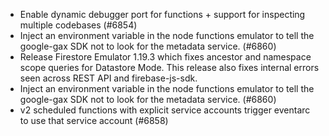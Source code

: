 - Enable dynamic debugger port for functions + support for inspecting multiple codebases (#6854)
- Inject an environment variable in the node functions emulator to tell the google-gax SDK not to look for the metadata service. (#6860)
- Release Firestore Emulator 1.19.3 which fixes ancestor and namespace scope queries for Datastore Mode. This release also fixes internal errors seen across REST API and firebase-js-sdk.
- Inject an environment variable in the node functions emulator to tell the google-gax SDK not to look for the metadata service. (#6860)
- v2 scheduled functions with explicit service accounts trigger eventarc to use that service account (#6858)
